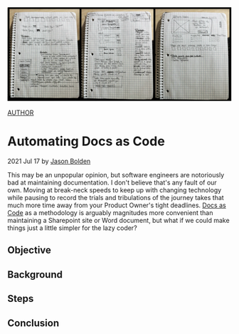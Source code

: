 <div class="page-image">
    <img src="../img/2021-07-17-blog-banner.drawio.svg" alt="">
    <div class="page-image-caption">
        <p>
            <a href="">AUTHOR</a>
        </p>
    </div>
</div>

# Automating Docs as Code

2021 Jul 17 by [Jason Bolden](../about.md)


This may be an unpopular opinion, but software engineers are notoriously bad at maintaining documentation. I don't believe that's any fault of our own. Moving at break-neck speeds to keep up with changing technology while pausing to record the trials and tribulations of the journey takes that much more time away from your Product Owner's tight deadlines. [Docs as Code](https://www.docslikecode.com/articles/change-case-study/) as a methodology is arguably magnitudes more convenient than maintaining a Sharepoint site or Word document, but what if we could make things just a little simpler for the lazy coder?

## Objective
## Background
## Steps
## Conclusion
